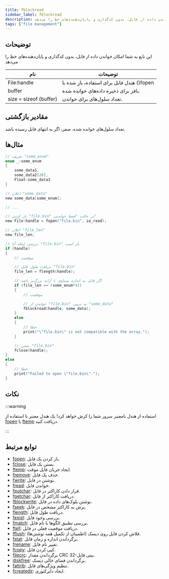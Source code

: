 ```yaml
---
title: fblockread
sidebar_label: fblockread
description: این تابع به شما امکان خواندن داده از فایل، بدون کدگذاری و پایان‌دهنده‌های خط را می‌دهد.
tags: ["file management"]
---
```


<LowercaseNote />

## توضیحات

این تابع به شما امکان خواندن داده از فایل، بدون کدگذاری و پایان‌دهنده‌های خط را می‌دهد

| نام                   | توضیحات                                   |
| ---------------------- | ---------------------------------------- |
| File:handle            | هندل فایل برای استفاده، باز شده با ()fopen |
| buffer                 | بافر برای ذخیره داده‌های خوانده شده.      |
| size = sizeof (buffer) | تعداد سلول‌های برای خواندن.                 |

## مقادیر بازگشتی

تعداد سلول‌های خوانده شده. صفر، اگر به انتهای فایل رسیده باشد.

## مثال‌ها

```c
// تعریف "some_enum"
enum _:some_enum
{
    some_data1,
    some_data2[20],
    Float:some_data3
}

// اعلان "some_data"
new some_data[some_enum];

// ...

// باز کردن "file.bin" در حالت "فقط خواندنی"
new File:handle = fopen("file.bin", io_read);

// اعلان "file_len"
new file_len;

// بررسی اینکه آیا "file.bin" باز است
if (handle)
{
    // موفقیت

    // دریافت طول فایل "file.bin"
    file_len = flength(handle);

    // اگر فایل به اندازه مساوی با آرایه بزرگ‌تر باشد
    if (file_len == (some_enum*4))
    {
        // موفقیت

        // خواندن از "file.bin" به درون "some_data"
        fblockread(handle, some_data);
    }
    else
    {
        // خطا
        print("\"file.bin\" is not compatible with the array.");
    }

    // بستن "file.bin"
    fclose(handle);
}
else
{
    // خطا
    print("Failed to open \"file.bin\".");
}
```

## نکات

:::warning

استفاده از هندل نامعتبر سرور شما را کرش خواهد کرد! یک هندل معتبر با استفاده از [fopen](fopen) یا [ftemp](ftemp) دریافت کنید.

:::

## توابع مرتبط
- [fopen](fopen): باز کردن یک فایل.
- [fclose](fclose): بستن یک فایل.
- [ftemp](ftemp): ایجاد جریان فایل موقت.
- [fremove](fremove): حذف یک فایل.
- [fwrite](fwrite): نوشتن در فایل.
- [fread](fread): خواندن فایل.
- [fputchar](fputchar): قرار دادن کاراکتر در فایل.
- [fgetchar](fgetchar): دریافت کاراکتر از فایل.
- [fblockwrite](fblockwrite): نوشتن بلوک‌های داده در فایل.
- [fseek](fseek): پرش به کاراکتر مشخص در فایل.
- [flength](flength): دریافت طول فایل.
- [fexist](fexist): بررسی وجود فایل.
- [fmatch](fmatch): بررسی تطبیق الگوها با نام فایل.
- [ftell](ftell): دریافت موقعیت فعلی در فایل.
- [fflush](fflush): فلاش کردن فایل روی دیسک (اطمینان از تکمیل همه نوشتن‌ها).
- [fstat](fstat): برگرداندن اندازه و زمان فایل.
- [frename](frename): تغییر نام فایل.
- [fcopy](fcopy): کپی کردن فایل.
- [filecrc](filecrc): برگرداندن مقدار CRC 32-بیتی فایل.
- [diskfree](diskfree): برگرداندن فضای خالی دیسک.
- [fattrib](fattrib): تنظیم ویژگی‌های فایل.
- [fcreatedir](fcreatedir): ایجاد دایرکتوری.